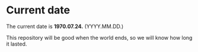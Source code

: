 # Current date

The current date is **1970.07.24.** (YYYY.MM.DD.)

This repository will be good when the world ends, so we will know how long it lasted.